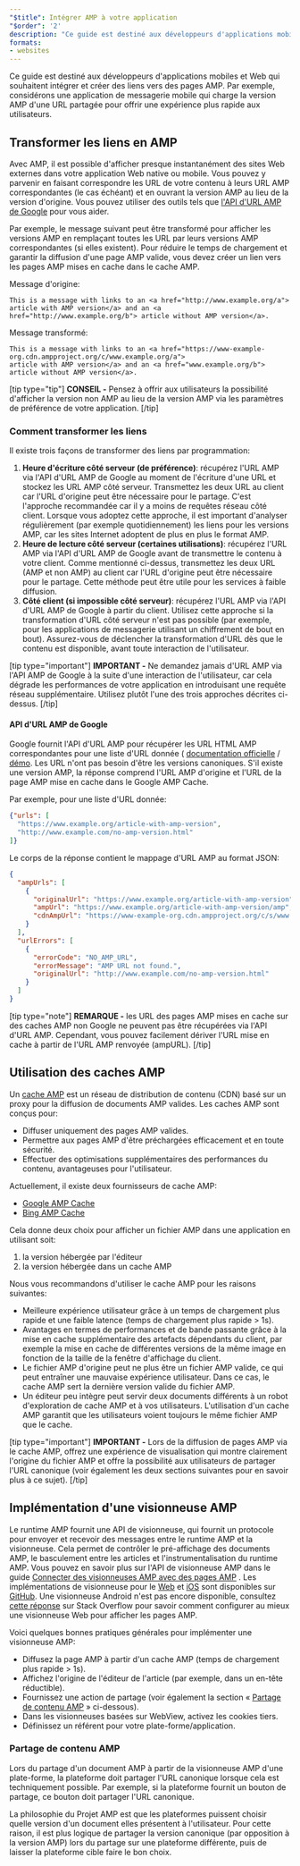 ```yaml
---
"$title": Intégrer AMP à votre application
"$order": '2'
description: "Ce guide est destiné aux développeurs d'applications mobiles et Web qui souhaitent intégrer et créer des liens vers des pages AMP. Par exemple, considérons une application de messagerie mobile ..."
formats:
- websites
---
```


Ce guide est destiné aux développeurs d'applications mobiles et Web qui souhaitent intégrer et créer des liens vers des pages AMP. Par exemple, considérons une application de messagerie mobile qui charge la version AMP d'une URL partagée pour offrir une expérience plus rapide aux utilisateurs.

## Transformer les liens en AMP

Avec AMP, il est possible d'afficher presque instantanément des sites Web externes dans votre application Web native ou mobile. Vous pouvez y parvenir en faisant correspondre les URL de votre contenu à leurs URL AMP correspondantes (le cas échéant) et en ouvrant la version AMP au lieu de la version d'origine. Vous pouvez utiliser des outils tels que [l'API d'URL AMP de Google](https://developers.google.com/amp/cache/use-amp-url) pour vous aider.

Par exemple, le message suivant peut être transformé pour afficher les versions AMP en remplaçant toutes les URL par leurs versions AMP correspondantes (si elles existent). Pour réduire le temps de chargement et garantir la diffusion d'une page AMP valide, vous devez créer un lien vers les pages AMP mises en cache dans le cache AMP.

Message d'origine:

```text
This is a message with links to an <a href="http://www.example.org/a">
article with AMP version</a> and an <a href="http://www.example.org/b"> article without AMP version</a>.
```

Message transformé:

```text
This is a message with links to an <a href="https://www-example-org.cdn.ampproject.org/c/www.example.org/a">
article with AMP version</a> and an <a href="www.example.org/b"> article without AMP version</a>.
```

[tip type="tip"] **CONSEIL -** Pensez à offrir aux utilisateurs la possibilité d'afficher la version non AMP au lieu de la version AMP via les paramètres de préférence de votre application. [/tip]

### Comment transformer les liens

Il existe trois façons de transformer des liens par programmation:

1. **Heure d'écriture côté serveur (de préférence)**: récupérez l'URL AMP via l'API d'URL AMP de Google au moment de l'écriture d'une URL et stockez les URL AMP côté serveur. Transmettez les deux URL au client car l'URL d'origine peut être nécessaire pour le partage. C'est l'approche recommandée car il y a moins de requêtes réseau côté client. Lorsque vous adoptez cette approche, il est important d'analyser régulièrement (par exemple quotidiennement) les liens pour les versions AMP, car les sites Internet adoptent de plus en plus le format AMP.
2. **Heure de lecture côté serveur (certaines utilisations)**: récupérez l'URL AMP via l'API d'URL AMP de Google avant de transmettre le contenu à votre client. Comme mentionné ci-dessus, transmettez les deux URL (AMP et non AMP) au client car l'URL d'origine peut être nécessaire pour le partage. Cette méthode peut être utile pour les services à faible diffusion.
3. **Côté client (si impossible côté serveur)**: récupérez l'URL AMP via l'API d'URL AMP de Google à partir du client. Utilisez cette approche si la transformation d'URL côté serveur n'est pas possible (par exemple, pour les applications de messagerie utilisant un chiffrement de bout en bout). Assurez-vous de déclencher la transformation d'URL dès que le contenu est disponible, avant toute interaction de l'utilisateur.

[tip type="important"] **IMPORTANT -** Ne demandez jamais d'URL AMP via l'API AMP de Google à la suite d'une interaction de l'utilisateur, car cela dégrade les performances de votre application en introduisant une requête réseau supplémentaire. Utilisez plutôt l'une des trois approches décrites ci-dessus. [/tip]

#### API d'URL AMP de Google

Google fournit l'API d'URL AMP pour récupérer les URL HTML AMP correspondantes pour une liste d'URL donnée ( [documentation officielle](https://developers.google.com/amp/cache/use-amp-url) / [démo](../../../documentation/examples/documentation/Using_the_AMP_URL_API.html). Les URL n'ont pas besoin d'être les versions canoniques. S'il existe une version AMP, la réponse comprend l'URL AMP d'origine et l'URL de la page AMP mise en cache dans le Google AMP Cache.

Par exemple, pour une liste d'URL donnée:

```json
{"urls": [
  "https://www.example.org/article-with-amp-version",
  "http://www.example.com/no-amp-version.html"
]}
```

Le corps de la réponse contient le mappage d'URL AMP au format JSON:

```json
{
  "ampUrls": [
    {
      "originalUrl": "https://www.example.org/article-with-amp-version",
      "ampUrl": "https://www.example.org/article-with-amp-version/amp",
      "cdnAmpUrl": "https://www-example-org.cdn.ampproject.org/c/s/www.example.org/article-with-amp-version"
    }
  ],
  "urlErrors": [
    {
      "errorCode": "NO_AMP_URL",
      "errorMessage": "AMP URL not found.",
      "originalUrl": "http://www.example.com/no-amp-version.html"
    }
  ]
}
```

[tip type="note"] **REMARQUE -** les URL des pages AMP mises en cache sur des caches AMP non Google ne peuvent pas être récupérées via l'API d'URL AMP. Cependant, vous pouvez facilement dériver l'URL mise en cache à partir de l'URL AMP renvoyée (ampURL). [/tip]

## Utilisation des caches AMP

Un [cache AMP](../../../documentation/guides-and-tutorials/learn/amp-caches-and-cors/how_amp_pages_are_cached.md) est un réseau de distribution de contenu (CDN) basé sur un proxy pour la diffusion de documents AMP valides. Les caches AMP sont conçus pour:

- Diffuser uniquement des pages AMP valides.
- Permettre aux pages AMP d'être préchargées efficacement et en toute sécurité.
- Effectuer des optimisations supplémentaires des performances du contenu, avantageuses pour l'utilisateur.

Actuellement, il existe deux fournisseurs de cache AMP:

- [Google AMP Cache](https://developers.google.com/amp/cache/)
- [Bing AMP Cache](https://www.bing.com/webmaster/help/bing-amp-cache-bc1c884c)

Cela donne deux choix pour afficher un fichier AMP dans une application en utilisant soit:

1. la version hébergée par l'éditeur
2. la version hébergée dans un cache AMP

Nous vous recommandons d'utiliser le cache AMP pour les raisons suivantes:

- Meilleure expérience utilisateur grâce à un temps de chargement plus rapide et une faible latence (temps de chargement plus rapide > 1s).
- Avantages en termes de performances et de bande passante grâce à la mise en cache supplémentaire des artefacts dépendants du client, par exemple la mise en cache de différentes versions de la même image en fonction de la taille de la fenêtre d'affichage du client.
- Le fichier AMP d'origine peut ne plus être un fichier AMP valide, ce qui peut entraîner une mauvaise expérience utilisateur. Dans ce cas, le cache AMP sert la dernière version valide du fichier AMP.
- Un éditeur peu intègre peut servir deux documents différents à un robot d'exploration de cache AMP et à vos utilisateurs. L'utilisation d'un cache AMP garantit que les utilisateurs voient toujours le même fichier AMP que le cache.

[tip type="important"] **IMPORTANT -** Lors de la diffusion de pages AMP via le cache AMP, offrez une expérience de visualisation qui montre clairement l'origine du fichier AMP et offre la possibilité aux utilisateurs de partager l'URL canonique (voir également les deux sections suivantes pour en savoir plus à ce sujet). [/tip]

## Implémentation d'une visionneuse AMP

Le runtime AMP fournit une API de visionneuse, qui fournit un protocole pour envoyer et recevoir des messages entre le runtime AMP et la visionneuse. Cela permet de contrôler le pré-affichage des documents AMP, le basculement entre les articles et l'instrumentalisation du runtime AMP. Vous pouvez en savoir plus sur l'API de visionneuse AMP dans le guide [Connecter des visionneuses AMP avec des pages AMP](https://github.com/ampproject/amphtml/blob/master/extensions/amp-viewer-integration/integrating-viewer-with-amp-doc-guide.md) . Les implémentations de visionneuse pour le [Web](https://github.com/ampproject/amp-viewer/blob/master/mobile-web/README.md) et [iOS](https://github.com/ampproject/amp-viewer/tree/master/ios) sont disponibles sur [GitHub](https://github.com/ampproject/amp-viewer). Une visionneuse Android n'est pas encore disponible, consultez [cette réponse](https://stackoverflow.com/questions/44856759/does-we-need-to-change-anything-in-usual-webpage-loader-for-loading-an-amp-acce/44869038#44869038) sur Stack Overflow pour savoir comment configurer au mieux une visionneuse Web pour afficher les pages AMP.

Voici quelques bonnes pratiques générales pour implémenter une visionneuse AMP:

- Diffusez la page AMP à partir d'un cache AMP (temps de chargement plus rapide > 1s).
- Affichez l'origine de l'éditeur de l'article (par exemple, dans un en-tête réductible).
- Fournissez une action de partage (voir également la section « [Partage de contenu AMP](#sharing-amp-content) » ci-dessous).
- Dans les visionneuses basées sur WebView, activez les cookies tiers.
- Définissez un référent pour votre plate-forme/application.

### Partage de contenu AMP <a name="sharing-amp-content"></a>

Lors du partage d'un document AMP à partir de la visionneuse AMP d'une plate-forme, la plateforme doit partager l'URL canonique lorsque cela est techniquement possible. Par exemple, si la plateforme fournit un bouton de partage, ce bouton doit partager l'URL canonique.

La philosophie du Projet AMP est que les plateformes puissent choisir quelle version d'un document elles présentent à l'utilisateur. Pour cette raison, il est plus logique de partager la version canonique (par opposition à la version AMP) lors du partage sur une plateforme différente, puis de laisser la plateforme cible faire le bon choix.
